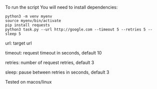 To run the script You will need to install dependencies:

```
python3 -m venv myenv
source myenv/bin/activate
pip install requests
python3 task.py --url http://google.com --timeout 5 --retries 5 --sleep 5
```

url: target url

timeout: request timeout in seconds, default 10

retries: number of request retries, default 3

sleep: pause between retries in seconds, default 3


Tested on macos/linux

